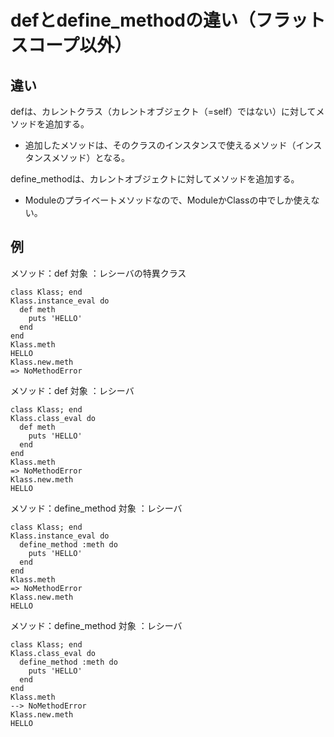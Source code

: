 # defとdefine_methodの違い（フラットスコープ以外）

## 違い

defは、カレントクラス（カレントオブジェクト（=self）ではない）に対してメソッドを追加する。
  - 追加したメソッドは、そのクラスのインスタンスで使えるメソッド（インスタンスメソッド）となる。

define_methodは、カレントオブジェクトに対してメソッドを追加する。

- Moduleのプライベートメソッドなので、ModuleかClassの中でしか使えない。

## 例

メソッド：def
対象    ：レシーバの特異クラス

```
class Klass; end
Klass.instance_eval do
  def meth
    puts 'HELLO'
  end
end
Klass.meth
HELLO
Klass.new.meth
=> NoMethodError
```

メソッド：def
対象    ：レシーバ

```
class Klass; end
Klass.class_eval do
  def meth
    puts 'HELLO'
  end
end
Klass.meth
=> NoMethodError
Klass.new.meth
HELLO
```

メソッド：define_method
対象    ：レシーバ

```
class Klass; end
Klass.instance_eval do
  define_method :meth do
    puts 'HELLO'
  end
end
Klass.meth
=> NoMethodError
Klass.new.meth
HELLO
```

メソッド：define_method
対象    ：レシーバ

```
class Klass; end
Klass.class_eval do
  define_method :meth do
    puts 'HELLO'
  end
end
Klass.meth
--> NoMethodError
Klass.new.meth
HELLO
```
